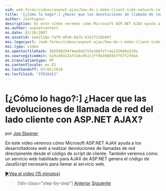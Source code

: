 ```yaml
---
uid: web-forms/videos/aspnet-ajax/how-do-i-make-client-side-network-callbacks-with-aspnet-ajax
title: '[¿Cómo lo hago?:] ¿Hacer que las devoluciones de llamada de red del lado cliente con ASP.NET AJAX? | Microsoft Docs'
author: JoeStagner
description: En este vídeo veremos cómo Microsoft ASP.NET AJAX ayuda a los desarrolladores web a realizar devoluciones de llamadas de red directamente desde el código de script de cliente. Vemos también cómo ASP.NET...
ms.author: aspnetcontent
ms.date: 01/26/2007
ms.assetid: ea4211be-faf9-40a0-8a7b-63427218b947
msc.legacyurl: /web-forms/videos/aspnet-ajax/how-do-i-make-client-side-network-callbacks-with-aspnet-ajax
msc.type: video
ms.openlocfilehash: 565588294f4ee0dd755e300fe7c4e1350d9a529a
ms.sourcegitcommit: b28cd0313af316c051c2ff8549865bff67f2fbb4
ms.translationtype: MT
ms.contentlocale: es-ES
ms.lasthandoff: 07/05/2018
ms.locfileid: "37816411"
---
```

<a name="how-do-i-make-client-side-network-callbacks-with-aspnet-ajax"></a>[¿Cómo lo hago?:] ¿Hacer que las devoluciones de llamada de red del lado cliente con ASP.NET AJAX?
====================
por [Joe Stagner](https://github.com/JoeStagner)

En este vídeo veremos cómo Microsoft ASP.NET AJAX ayuda a los desarrolladores web a realizar devoluciones de llamadas de red directamente desde el código de script de cliente. También veremos cómo un servicio web habilitado para AJAX de ASP.NET genera el código de JavaScript necesario para llamar al servicio web.

[&#9654;Vea el vídeo (15 minutos)](https://channel9.msdn.com/Blogs/ASP-NET-Site-Videos/how-do-i-make-client-side-network-callbacks-with-aspnet-ajax)

> [!div class="step-by-step"]
> [Anterior](how-do-i-implement-dynamic-partial-page-updates-with-aspnet-ajax.md)
> [Siguiente](how-do-i-add-aspnet-ajax-features-to-an-existing-web-application.md)
